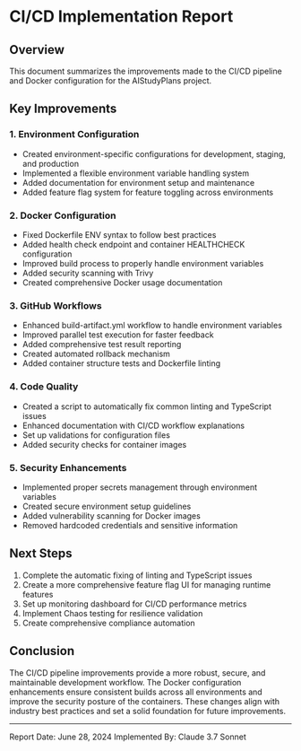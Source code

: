 # CI/CD Implementation Report

## Overview

This document summarizes the improvements made to the CI/CD pipeline and Docker configuration for the AIStudyPlans project.

## Key Improvements

### 1. Environment Configuration

- Created environment-specific configurations for development, staging, and production
- Implemented a flexible environment variable handling system
- Added documentation for environment setup and maintenance
- Added feature flag system for feature toggling across environments

### 2. Docker Configuration

- Fixed Dockerfile ENV syntax to follow best practices
- Added health check endpoint and container HEALTHCHECK configuration
- Improved build process to properly handle environment variables
- Added security scanning with Trivy
- Created comprehensive Docker usage documentation

### 3. GitHub Workflows

- Enhanced build-artifact.yml workflow to handle environment variables
- Improved parallel test execution for faster feedback
- Added comprehensive test result reporting
- Created automated rollback mechanism
- Added container structure tests and Dockerfile linting

### 4. Code Quality

- Created a script to automatically fix common linting and TypeScript issues
- Enhanced documentation with CI/CD workflow explanations
- Set up validations for configuration files
- Added security checks for container images

### 5. Security Enhancements

- Implemented proper secrets management through environment variables
- Created secure environment setup guidelines
- Added vulnerability scanning for Docker images
- Removed hardcoded credentials and sensitive information

## Next Steps

1. Complete the automatic fixing of linting and TypeScript issues
2. Create a more comprehensive feature flag UI for managing runtime features
3. Set up monitoring dashboard for CI/CD performance metrics
4. Implement Chaos testing for resilience validation
5. Create comprehensive compliance automation

## Conclusion

The CI/CD pipeline improvements provide a more robust, secure, and maintainable development workflow. The Docker configuration enhancements ensure consistent builds across all environments and improve the security posture of the containers. These changes align with industry best practices and set a solid foundation for future improvements.

---

Report Date: June 28, 2024
Implemented By: Claude 3.7 Sonnet 